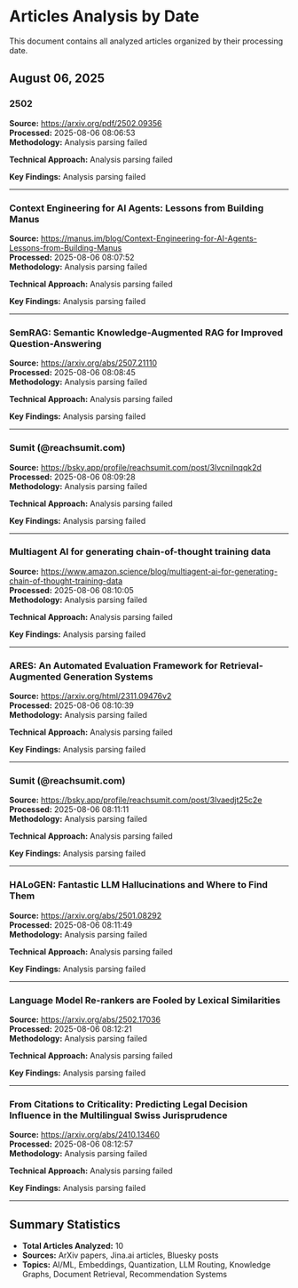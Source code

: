 # Articles Analysis by Date

This document contains all analyzed articles organized by their processing date.

## August 06, 2025

### 2502
**Source:** https://arxiv.org/pdf/2502.09356  
**Processed:** 2025-08-06 08:06:53  
**Methodology:**
Analysis parsing failed

**Technical Approach:**
Analysis parsing failed

**Key Findings:**
Analysis parsing failed

---

### Context Engineering for AI Agents: Lessons from Building Manus
**Source:** https://manus.im/blog/Context-Engineering-for-AI-Agents-Lessons-from-Building-Manus  
**Processed:** 2025-08-06 08:07:52  
**Methodology:**
Analysis parsing failed

**Technical Approach:**
Analysis parsing failed

**Key Findings:**
Analysis parsing failed

---

### SemRAG: Semantic Knowledge-Augmented RAG for Improved Question-Answering
**Source:** https://arxiv.org/abs/2507.21110  
**Processed:** 2025-08-06 08:08:45  
**Methodology:**
Analysis parsing failed

**Technical Approach:**
Analysis parsing failed

**Key Findings:**
Analysis parsing failed

---

### Sumit (@reachsumit.com)
**Source:** https://bsky.app/profile/reachsumit.com/post/3lvcnilnqqk2d  
**Processed:** 2025-08-06 08:09:28  
**Methodology:**
Analysis parsing failed

**Technical Approach:**
Analysis parsing failed

**Key Findings:**
Analysis parsing failed

---

### Multiagent AI for generating chain-of-thought training data
**Source:** https://www.amazon.science/blog/multiagent-ai-for-generating-chain-of-thought-training-data  
**Processed:** 2025-08-06 08:10:05  
**Methodology:**
Analysis parsing failed

**Technical Approach:**
Analysis parsing failed

**Key Findings:**
Analysis parsing failed

---

### ARES: An Automated Evaluation Framework for Retrieval-Augmented Generation Systems
**Source:** https://arxiv.org/html/2311.09476v2  
**Processed:** 2025-08-06 08:10:39  
**Methodology:**
Analysis parsing failed

**Technical Approach:**
Analysis parsing failed

**Key Findings:**
Analysis parsing failed

---

### Sumit (@reachsumit.com)
**Source:** https://bsky.app/profile/reachsumit.com/post/3lvaedjt25c2e  
**Processed:** 2025-08-06 08:11:11  
**Methodology:**
Analysis parsing failed

**Technical Approach:**
Analysis parsing failed

**Key Findings:**
Analysis parsing failed

---

### HALoGEN: Fantastic LLM Hallucinations and Where to Find Them
**Source:** https://arxiv.org/abs/2501.08292  
**Processed:** 2025-08-06 08:11:49  
**Methodology:**
Analysis parsing failed

**Technical Approach:**
Analysis parsing failed

**Key Findings:**
Analysis parsing failed

---

### Language Model Re-rankers are Fooled by Lexical Similarities
**Source:** https://arxiv.org/abs/2502.17036  
**Processed:** 2025-08-06 08:12:21  
**Methodology:**
Analysis parsing failed

**Technical Approach:**
Analysis parsing failed

**Key Findings:**
Analysis parsing failed

---

### From Citations to Criticality: Predicting Legal Decision Influence in the Multilingual Swiss Jurisprudence
**Source:** https://arxiv.org/abs/2410.13460  
**Processed:** 2025-08-06 08:12:57  
**Methodology:**
Analysis parsing failed

**Technical Approach:**
Analysis parsing failed

**Key Findings:**
Analysis parsing failed

---

## Summary Statistics
- **Total Articles Analyzed:** 10
- **Sources:** ArXiv papers, Jina.ai articles, Bluesky posts
- **Topics:** AI/ML, Embeddings, Quantization, LLM Routing, Knowledge Graphs, Document Retrieval, Recommendation Systems
